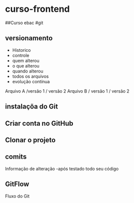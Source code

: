 # curso-frontend
##Curso ebac
#git
## versionamento
- Historico
- controle
- quem alterou
- o que alterou
- quando alterou
- todos os arquivos
- evolução contínua 

Arquivo A /versão 1 / versão 2
Arquivo B / versão 1 / versão 2

## instalaçõa do Git

## Criar conta no GitHub

## Clonar o projeto

## comits
Informação de alteração
-após testado todo seu código

## GitFlow
Fluxo do Git
